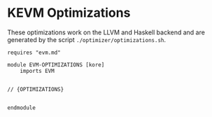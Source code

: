 KEVM Optimizations
==================

These optimizations work on the LLVM and Haskell backend and are generated by the script `./optimizer/optimizations.sh`.

```k
requires "evm.md"

module EVM-OPTIMIZATIONS [kore]
    imports EVM


// {OPTIMIZATIONS}


endmodule
```
